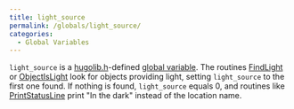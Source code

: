 ```yaml
---
title: light_source
permalink: /globals/light_source/
categories: 
  - Global Variables
---
```


`light_source` is a [hugolib.h](hugolib.h)-defined [global
variable](Globals). The routines
[FindLight](FindLight) or
[ObjectIsLight](ObjectIsLight) look for objects providing
light, setting `light_source` to the first one found. If nothing is
found, `light_source` equals 0, and routines like
[PrintStatusLine](PrintStatusLine) print "In the dark"
instead of the location name.
